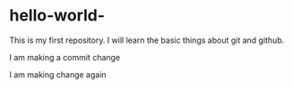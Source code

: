 # hello-world-
This is my first repository. I will learn the basic things about git and github.

I am making a commit change

I am making change again
